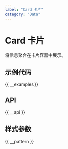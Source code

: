 ```yaml
---
label: "Card 卡片"
category: "Data"
---
```


# Card 卡片

将信息聚合在卡片容器中展示。

## 示例代码

{{ __examples }}

## API

{{ __api }}

## 样式参数

{{ __pattern }}

